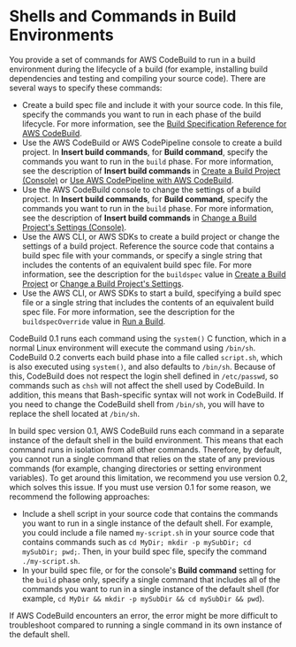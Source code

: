 # Shells and Commands in Build Environments<a name="build-env-ref-cmd"></a>

You provide a set of commands for AWS CodeBuild to run in a build environment during the lifecycle of a build \(for example, installing build dependencies and testing and compiling your source code\)\. There are several ways to specify these commands:
+ Create a build spec file and include it with your source code\. In this file, specify the commands you want to run in each phase of the build lifecycle\. For more information, see the [Build Specification Reference for AWS CodeBuild](build-spec-ref.md)\.
+ Use the AWS CodeBuild or AWS CodePipeline console to create a build project\. In **Insert build commands**, for **Build command**, specify the commands you want to run in the `build` phase\. For more information, see the description of **Insert build commands** in [Create a Build Project \(Console\)](create-project.md#create-project-console) or [Use AWS CodePipeline with AWS CodeBuild](how-to-create-pipeline.md)\.
+ Use the AWS CodeBuild console to change the settings of a build project\. In **Insert build commands**, for **Build command**, specify the commands you want to run in the `build` phase\. For more information, see the description of **Insert build commands** in [Change a Build Project's Settings \(Console\)](change-project.md#change-project-console)\.
+ Use the AWS CLI, or AWS SDKs to create a build project or change the settings of a build project\. Reference the source code that contains a build spec file with your commands, or specify a single string that includes the contents of an equivalent build spec file\. For more information, see the description for the `buildspec` value in [Create a Build Project](create-project.md) or [Change a Build Project's Settings](change-project.md)\.
+ Use the AWS CLI, or AWS SDKs to start a build, specifying a build spec file or a single string that includes the contents of an equivalent build spec file\. For more information, see the description for the `buildspecOverride` value in [Run a Build](run-build.md)\.

CodeBuild 0.1 runs each command using the `system()` C function, which in a normal Linux environment will execute the command using `/bin/sh`. CodeBuild 0.2 converts each build phase into a file called `script.sh`, which is also executed using `system()`, and also defaults to `/bin/sh`. Because of this, CodeBuild does not respect the login shell defined in `/etc/passwd`, so commands such as `chsh` will not affect the shell used by CodeBuild. In addition, this means that Bash-specific syntax will not work in CodeBuild. If you need to change the CodeBuild shell from `/bin/sh`, you will have to replace the shell located at `/bin/sh`.

In build spec version 0\.1, AWS CodeBuild runs each command in a separate instance of the default shell in the build environment\. This means that each command runs in isolation from all other commands\. Therefore, by default, you cannot run a single command that relies on the state of any previous commands \(for example, changing directories or setting environment variables\)\. To get around this limitation, we recommend you use version 0\.2, which solves this issue\. If you must use version 0\.1 for some reason, we recommend the following approaches:
+ Include a shell script in your source code that contains the commands you want to run in a single instance of the default shell\. For example, you could include a file named `my-script.sh` in your source code that contains commands such as `cd MyDir; mkdir -p mySubDir; cd mySubDir; pwd;`\. Then, in your build spec file, specify the command `./my-script.sh`\. 
+ In your build spec file, or for the console's **Build command** setting for the `build` phase only, specify a single command that includes all of the commands you want to run in a single instance of the default shell \(for example, `cd MyDir && mkdir -p mySubDir && cd mySubDir && pwd`\)\. 

If AWS CodeBuild encounters an error, the error might be more difficult to troubleshoot compared to running a single command in its own instance of the default shell\.
